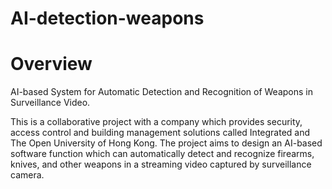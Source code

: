 # AI-detection-weapons
# Overview
AI-based System for Automatic Detection and Recognition of Weapons in Surveillance Video.

This is a collaborative project with a company which provides security, access control and building management solutions called Integrated and The Open University of Hong Kong. The project aims to design an AI-based software function which can automatically detect and recognize firearms, knives, and other weapons in a streaming video captured by surveillance camera.
